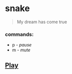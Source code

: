 # snake
> My dream has come true

### commands:
  * p - *pause*
  * m - *mute*

## [Play](danight.github.io/projects/snake/snake.htm)
